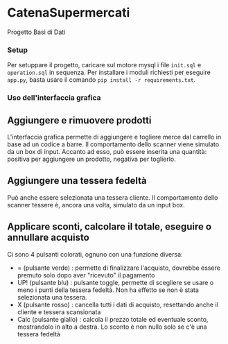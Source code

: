 # CatenaSupermercati
Progetto Basi di Dati
### Setup ###
Per setuppare il progetto, caricare sul motore mysql i file ```init.sql``` e ```operation.sql``` in sequenza.
Per installare i moduli richiesti per eseguire ```app.py```, basta usare il comando ```pip install -r requirements.txt```.

### Uso dell'interfaccia grafica ###

## Aggiungere e rimuovere prodotti ##
L'interfaccia grafica permette di aggiungere e togliere merce dal carrello in base ad un codice a barre. 
Il comportamento dello scanner viene simulato da un box di input.
Accanto ad esso, può essere inserita una quantità: positiva per aggiungere un prodotto, negativa per toglierlo.
## Aggiungere una tessera fedeltà ##
Può anche essere selezionata una tessera cliente. Il comportamento dello scanner tessere è, ancora una volta, simulato da un input box.
## Applicare sconti, calcolare il totale, eseguire o annullare acquisto ##
Ci sono 4 pulsanti colorati, ognuno con una funzione diversa:
 - = (pulsante verde)     : permette di finalizzare l'acquisto, dovrebbe essere premuto solo dopo aver "ricevuto" il pagamento
 - UP! (pulsante blu)     : pulsante toggle, permette di scegliere se usare o meno i punti della tessera fedeltà. Non ha effetto se non è stata selezionata una tessera.
 - X (pulsante rosso)     : cancella tutti i dati di acquisto, resettando anche il cliente e tessera scansionata
 - Calc (pulsante giallo) : calcola il prezzo totale ed eventuale sconto, mostrandolo in alto a destra. Lo sconto è non nullo solo se c'è una tessera fedeltà
